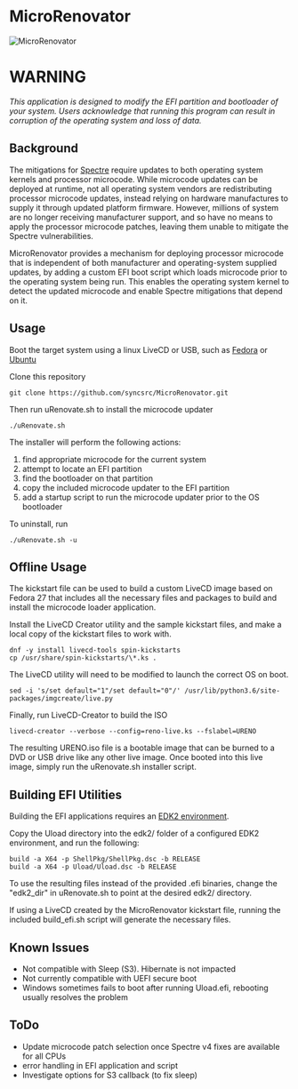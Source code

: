 # MicroRenovator

![MicroRenovator](https://github.com/syncsrc/syncsrc.github.io/blob/master/public/microrenovator.png?raw=true)

# WARNING

_This application is designed to modify the EFI partition and bootloader of
your system. Users acknowledge that running this program can result 
in corruption of the operating system and loss of data._


## Background

The mitigations for [Spectre](https://spectreattack.com/) require updates to
both operating system kernels and processor microcode. While microcode updates
can be deployed at runtime, not all operating system vendors are redistributing
processor microcode updates, instead relying on hardware manufactures to supply
it through updated platform firmware. However, millions of system are no longer
receiving manufacturer support, and so have no means to apply the processor
microcode patches, leaving them unable to mitigate the Spectre vulnerabilities.

MicroRenovator provides a mechanism for deploying processor microcode that is
independent of both manufacturer and operating-system supplied updates, by
adding a custom EFI boot script which loads microcode prior to the operating
system being run. This enables the operating system kernel to detect the updated
microcode and enable Spectre mitigations that depend on it.

## Usage

Boot the target system using a linux LiveCD or USB, such as
[Fedora](https://getfedora.org/) or [Ubuntu](https://www.ubuntu.com/download)

Clone this repository
```
git clone https://github.com/syncsrc/MicroRenovator.git
```
Then run uRenovate.sh to install the microcode updater
```
./uRenovate.sh
```
The installer will perform the following actions:
1. find appropriate microcode for the current system
2. attempt to locate an EFI partition
3. find the bootloader on that partition
4. copy the included microcode updater to the EFI partition
5. add a startup script to run the microcode updater prior to the OS bootloader

To uninstall, run
```
./uRenovate.sh -u
```


## Offline Usage

The kickstart file can be used to build a custom LiveCD image based on Fedora
27 that includes all the necessary files and packages to build and install the
microcode loader application.

Install the LiveCD Creator utility and the sample kickstart files, and make a
local copy of the kickstart files to work with.
```
dnf -y install livecd-tools spin-kickstarts
cp /usr/share/spin-kickstarts/\*.ks .
```
The LiveCD utility will need to be modified to launch the correct OS on boot.
```
sed -i 's/set default="1"/set default="0"/' /usr/lib/python3.6/site-packages/imgcreate/live.py
```
Finally, run LiveCD-Creator to build the ISO
```
livecd-creator --verbose --config=reno-live.ks --fslabel=URENO
```
The resulting URENO.iso file is a bootable image that can be burned to a DVD or
USB drive like any other live image. Once booted into this live image, simply
run the uRenovate.sh installer script.


## Building EFI Utilities

Building the EFI applications requires an 
[EDK2 environment](https://github.com/tianocore/tianocore.github.io/wiki/Common-instructions).

Copy the Uload directory into the edk2/ folder of a configured EDK2 environment, 
and run the following:
```
build -a X64 -p ShellPkg/ShellPkg.dsc -b RELEASE
build -a X64 -p Uload/Uload.dsc -b RELEASE
```

To use the resulting files instead of the provided .efi binaries, change the
"edk2_dir" in uRenovate.sh to point at the desired edk2/ directory.

If using a LiveCD created by the MicroRenovator kickstart file, running the
included build_efi.sh script will generate the necessary files.


## Known Issues
* Not compatible with Sleep (S3). Hibernate is not impacted
* Not currently compatible with UEFI secure boot
* Windows sometimes fails to boot after running Uload.efi, rebooting usually resolves the problem


## ToDo
* Update microcode patch selection once Spectre v4 fixes are available for all CPUs
* error handling in EFI application and script
* Investigate options for S3 callback (to fix sleep)
